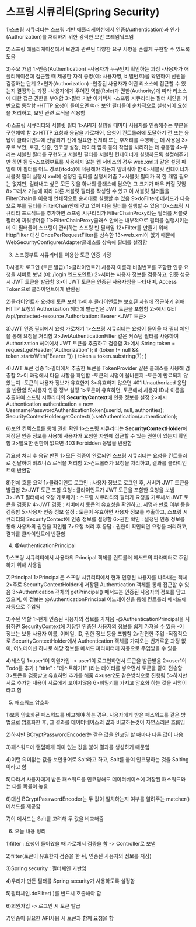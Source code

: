 # 스프링 시큐리티(Spring Security)

1)스프링 시큐리티는 스프링 기반 애플리케이션에서 인증(Authentication)과 인가(Authorization)를 처리하기 위한 
 강력한 보안 프레임워크임

2)스프링 애플리케이션에서 보안과 관련된 다양한 요구 사항을 손쉽게 구현할 수 있도록 도움

3)주요 개념
1>인증(Authentication)
-사용자가 누구인지 확인하는 과정
-사용자가 애플리케이션에 접근할 때 제공한 자격 증명(예: 사용자명, 비밀번호)을 확인하여 신원을 검증하는 단계
2>인가(Authorization)
-인증된 사용자가 어떤 리소스에 접근할 수 있는지 결정하는 과정
-사용자에게 주어진 역할(Role)과 권한(Authority)에 따라 리소스에 대한 접근 권한을 부여함
3>필터 기반 아키텍처
-스프링 시큐리티는 필터 체인을 기반으로 동작함
-HTTP 요청이 들어오면 여러 보안 필터들이 순차적으로 실행되어 요청을 처리하고, 보안 관련 로직을 적용함

4)스프링 시큐리티와 서블릿 필터
1>API가 실행될 때마다 사용자를 인증해주는 부분을 구현해야 함
2>HTTP 요청과 응답을 가로채어, 요청이 컨트롤러에 도달하기 전 또는 응답이 클라이언트에 전달되기 전에
 필요한 전처리 또는 후처리를 수행하는 데 사용됨
3>주로 보안, 로깅, 인증, 인코딩 설정, 데이터 압축 등의 작업을 처리하는 데 유용함
4>우리는 서블릿 필터를 구현하고 서블릿 필터를 서블릿 컨테이너가 실행하도록 설정해주기만 하면 됨
5>스프링부트를 사용하지 않는 웹 서비스의 경우 web.xml과 같은 설정 파일에 
  이 필터를 어느 경로(/todo)에 적용해야 하는지 알려줘야 함
6>서블릿 컨테이너가 서블릿 필터 실행시 xml에 설정된 필터를 실행시켜줌
7>서블릿 필터가 꼭 한 개일 필요는 없지만, 걸러내고 싶은 모든 것을 하나의 클래스에 담으면 그 크기가 매우 커질 것임
8>그래서 기능에 따라 다른 서블릿 필터를 작성할 수 있고 이 서블릿 필터들을 FilterChain을 이용해 
  연쇄적으로 순서대로 실행할 수 있음
9>doFilter()메서드가 다음으로 부를 필터를 FilterChain안에 갖고 있어 다음 필터를 실행할 수 있음
10>스프링 시큐리티 프로젝트를 추가하면 스프링 시큐리티가 FilterChainProxy라는 필터를 서블릿 필터에 끼워넣어줌
11>FilterChainProxy클래스 안에는 내부적으로 필터를 실행시키는데 이 필터들이 스프링이 관리하는 스프링 빈 필터임
12>Filter를 만들기 위해 HttpFilter 대신 OncePerRequestFilter를 상속함
13>web.xml이 없기 때문에 WebSecurityConfigurerAdapter클래스를 상속해 필터를 설정함



3. 스프링부트 시큐리티를 이용한 토큰 인증 과정

1)사용자 로그인 (토큰 발급)
1>클라이언트가 사용자 이름과 비밀번호를 포함한 인증 요청을 서버로 보냄 (예: /login 엔드포인트)
2>서버는 사용자 정보를 검증하고, 인증 성공 시 JWT 토큰을 발급함
3>이 JWT 토큰은 인증된 사용자임을 나타내며, Access Token으로 클라이언트에게 반환됨

2)클라이언트가 요청에 토큰 포함
1>이후 클라이언트는 보호된 자원에 접근하기 위해 HTTP 요청의 Authorization 헤더에 발급받은 JWT 토큰을 포함함
2>예시
	GET /api/protected-resource
	Authorization: Bearer <JWT 토큰>

3)JWT 인증 필터에서 요청 가로채기
1>스프링 시큐리티는 요청이 들어올 때 필터 체인을 통해 요청을 처리함
2>JwtAuthenticationFilter 같은 커스텀 필터를 사용하여 Authorization 헤더에서 JWT 토큰을 추출하고 검증함
3>예시
	String token = request.getHeader("Authorization");
	if (token != null && token.startsWith("Bearer ")) {
    	  token = token.substring(7);
	}

4)JWT 토큰 검증
1>필터에서 추출한 토큰을 TokenProvider 같은 클래스를 사용해 검증함
2>이 과정에서 다음 사항을 확인함
-토큰의 서명이 올바른지
-토큰이 만료되지 않았는지
-토큰의 사용자 정보가 유효한지
3>유효하지 않으면 401 Unauthorized 응답을 반환함
5)사용자 인증 정보 설정
1>토큰이 유효하면, 토큰에서 사용자 ID나 이름을 추출하여 스프링 시큐리티의 **SecurityContext**에 인증 정보를 설정
2>예시
	Authentication authentication = new UsernamePasswordAuthenticationToken(userId, null, authorities);
	SecurityContextHolder.getContext( ).setAuthentication(authentication);

6)보안 컨텍스트를 통해 권한 확인
1>스프링 시큐리티는 **SecurityContextHolder**에 저장된 인증 정보를 사용해 사용자가 
  요청한 자원에 접근할 수 있는 권한이 있는지 확인함
2>필요한 권한이 없으면 403 Forbidden 응답을 반환함

7)요청 처리 후 응답 반환
1>모든 검증이 완료되면 스프링 시큐리티는 요청을 컨트롤러로 전달하여 비즈니스 로직을 처리함
2>컨트롤러가 요청을 처리하고, 결과를 클라이언트에 반환함

8)전체 흐름 요약
1>클라이언트 로그인 : 사용자 정보로 로그인 후, 서버가 JWT 토큰을 발급함
2>JWT 토큰 포함 요청 : 클라이언트가 JWT 토큰을 포함한 요청을 보냄
3>JWT 필터에서 요청 가로채기 : 스프링 시큐리티의 필터가 요청을 가로채서 JWT 토큰을 검증함
4>JWT 검증 : 서버에서 토큰의 유효성을 확인하고, 서명과 만료 여부 등을 검증함
5>사용자 인증 정보 설정 : 토큰이 유효하면 사용자 정보를 추출하고, 스프링 시큐리티의 SecurityContext에 인증 정보를 설정함
6>권한 확인 : 설정된 인증 정보를 통해 사용자의 권한을 확인함
7>요청 처리 후 응답 : 권한이 확인되면 요청을 처리하고, 결과를 클라이언트에 반환함


4. @AuthenticationPrincipal

1)스프링 시큐리티에서 사용자의 Principal 객체를 컨트롤러 메서드의 파라미터로 주입하기 위해 사용됨

2)Principal
1>Principal은 스프링 시큐리티에서 현재 인증된 사용자를 나타내는 객체
2>주로 SecurityContextHolder에 저장된 Authentication 객체를 통해 접근할 수 있음
3>Authentication 객체의 getPrincipal() 메서드는 인증된 사용자의 정보를 담고 있으며, 
 이 정보는 @AuthenticationPrincipal 어노테이션을 통해 컨트롤러 메서드에 자동으로 주입됨

3)주된 역할
1>현재 인증된 사용자의 정보를 가져옴
-@AuthenticationPrincipal을 사용하면 SecurityContext에 저장된 인증된 사용자의 정보를 쉽게 가져올 수 있음
-이 정보는 보통 사용자 이름, 이메일, ID, 권한 정보 등을 포함함
2>간편한 주입
-직접적으로 SecurityContextHolder에서 Authentication 객체를 가져오는 번거로운 과정 없이, 
어노테이션 하나로 해당 정보를 메서드 파라미터에 자동으로 주입받을 수 있음

4)테스팅
1>user1이 회원가입 -> user1이 로그인하면서 토큰을 발급받음
2>user1이 Todo를 추가 { "title" : "테스트하기1" }라는 데이터를 넣으면서 토큰을 같이 전송함
3>토큰을 검증받고 유효하면 추가를 해줌
4>user2도 같은방식으로 진행됨
5>하지만 서로 추가한 내용이 서로에게 보이지않음
6>비밀키를 가지고 암호화 하는 것을 서명이라고 함



5. 패스워드 암호화

1)보통 암호화된 패스워드를 비교해야 하는 경우, 사용자에게 받은 패스워드를 같은 방법으로 암호화한 후, 
 그 결과를 데이터베이스의 값과 비교하는것이 자연스러운 흐름임

2)하지만 BCryptPasswordEncoder는 같은 값을 인코딩 할 때마다 다른 값이 나옴

3)패스워드에 랜덤하게 의미 없는 값을 붙여 결과를 생성하기 때문임

4)이런 의미없는 값을 보안용어로 Salt라고 하고, Salt를 붙여 인코딩하는 것을 Salting이라고 함

5)따라서 사용자에게 받은 패스워드를 인코딩해도 데이터베이스에 저장된 패스워드와는 다를 확률이 높음

6)대신 BCryptPasswordEncoder는 두 값이 일치하는지 여부를 알려주는 matcher()메서드를 제공함

7)이 메서드는 Salt를 고려해 두 값을 비교해줌



6. 오늘 내용 정리

1)filter : 요청이 들어왔을 때 가로채서 검증을 함 -> Controller로 보냄

2)filter(토큰이 유효한지 검증을 한 뒤, 인증된 사용자의 정보를 저장)

3)Spring security : 필터체인 기반임

4)우리가 만든 필터를 Spring security가 사용하도록 설정함

5)필터체인.doFilter( )를 반드시 호출해야 함

6)회원가입 -> 로그인 시 토큰 발급

7)인증이 필요한 API사용 시 토큰과 함께 요청을 함